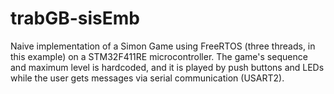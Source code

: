 # trabGB-sisEmb

Naive implementation of a Simon Game using FreeRTOS (three threads, in this example) on a STM32F411RE microcontroller.
The game's sequence and maximum level is hardcoded, and it is played by push buttons and LEDs while the user gets messages via serial communication (USART2).
